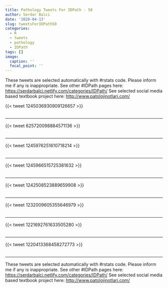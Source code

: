 ```yaml
---
title: Pathology Tweets For IDPath - 50
author: Serdar Balci
date: '2020-04-13'
slug: tweetsForIDPath50
categories:
  - R
  - tweets
  - pathology
  - IDPath
tags: []
image:
  caption: ''
  focal_point: ''
---
```



These tweets are selected automatically with #rstats code. Please inform me if any is inappropriate.
See other #IDPath pages here: https://serdarbalci.netlify.com/categories/IDPath/ 
See selected social media based textbook project here: http://www.patolojinotlari.com/

{{< tweet 1245036930909126657 >}}
<br>
<br>
<hr>
{{< tweet 625720098884571136 >}}
<br>
<br>
<hr>
{{< tweet 1245976251610718214 >}}
<br>
<br>
<hr>
{{< tweet 1245966515725381632 >}}
<br>
<br>
<hr>
{{< tweet 1242508523889659908 >}}
<br>
<br>
<hr>
{{< tweet 1232009605355646979 >}}
<br>
<br>
<hr>
{{< tweet 1221692761633505280 >}}
<br>
<br>
<hr>
{{< tweet 1220413368458272773 >}}
<br>
<br>
<hr>


These tweets are selected automatically with #rstats code. Please inform me if any is inappropriate.
See other #IDPath pages here: https://serdarbalci.netlify.com/categories/IDPath/ 
See selected social media based textbook project here: http://www.patolojinotlari.com/
